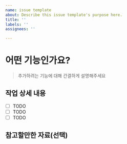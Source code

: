 ```yaml
---
name: issue template
about: Describe this issue template's purpose here.
title: ''
labels: ''
assignees: ''

---
```


# 어떤 기능인가요?

> 추가하려는 기능에 대해 간결하게 설명해주세요

## 작업 상세 내용

- [ ] TODO
- [ ] TODO
- [ ] TODO

## 참고할만한 자료(선택)
